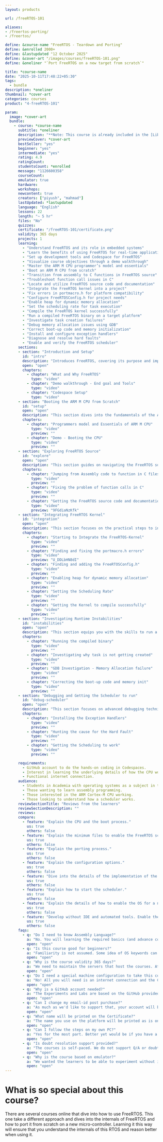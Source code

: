 ```yaml
---
layout: products

url: /freeRTOS-101

aliases:
- /freertos-porting/
- /freertos/

define: &course-name "FreeRTOS - Teardown and Porting"
define: &enrolled 2000+
define: &lastupdated "12 October 2025"
define: &cover-art "/images/courses/freeRTOS-101.png"
define: &oneliner "`Port FreeRTOS on a new target from scratch`"

title: *course-name
date: "2025-10-11T17:48:22+05:30"
tags:
  - bundle
description: *oneliner
thumbnail: *cover-art
categories: courses
product: "4-freeRTOS-101"

param:
  image: *cover-art
  bundle:
    - course: *course-name
      subtitle: *oneliner
      description: "**Note: This course is already included in the [Library Access](/library)!**\n\nLearn FreeRTOS kernel by tearing it down to it's bare minimum and doing a port for a new target from scratch. This includes booting the CPU from scratch and placing the code in memory manually. Along the way, learn the internals of how the OS is structured and how it works."
      previewCover: *cover-art
      bestSeller: "yes"
      beginner: "yes"
      intermediate: "yes"
      rating: 4.9
      ratingCount:
      studentsCount: *enrolled
      message: "1126600358"
      courseCount:
      emulator: true
      hardware:
      workshops:
      newcontent: true
      creators: ["piyush", "mahmad"]
      lastUpdated: *lastupdated
      language: "English"
      lessons: 22
      length: "~ 5 hr"
      files: "No"
      quizzes:
      certificate: "/freeRTOS-101/certificate.png"
      validity: 365 days
      projects: 1
      learning:
        - "Understand FreeRTOS and its role in embedded systems"
        - "Learn the benefits of using FreeRTOS for real-time applications"
        - "Set up development tools and Codespace for FreeRTOS"
        - "Visualize course objectives through a demo walkthrough"
        - "Master the ARM M CPU programmer’s model and essentials"
        - "Boot an ARM M CPU from scratch"
        - "Transition from assembly to C functions in FreeRTOS source"
        - "Troubleshoot function call issues in C"
        - "Locate and utilize FreeRTOS source code and documentation"
        - "Integrate the FreeRTOS kernel into a project"
        - "Fix errors in portmacro.h for platform compatibility"
        - "Configure FreeRTOSConfig.h for project needs"
        - "Enable heap for dynamic memory allocation"
        - "Set the scheduling rate for task execution"
        - "Compile the FreeRTOS kernel successfully"
        - "Run a compiled FreeRTOS binary on a target platform"
        - "Investigate task creation failures"
        - "Debug memory allocation issues using GDB"
        - "Correct boot-up code and memory initialization"
        - "Install and configure exception handlers"
        - "Diagnose and resolve hard faults"
        - "Enable and verify the FreeRTOS scheduler"
      sections:
      - section: "Introduction and Setup"
        id: "intro"
        description: "Introduces FreeRTOS, covering its purpose and importance in embedded systems development. Through a guided demo walkthrough, you will understand the course’s end goals and the tools required. The section concludes with hands-on guidance on setting up a Codespace environment, ensuring a smooth start to FreeRTOS development."
        open: "open"
        chapters:
          - chapter: "What and Why FreeRTOS"
            type: "video"
          - chapter: "Demo walkthrough - End goal and Tools"
            type: "video"
          - chapter: "Codespace Setup"
            type: "video"
      - section: "Booting the ARM M CPU from Scratch"
        id: "setup"
        open: "open"
        description: "This section dives into the fundamentals of the ARM M CPU, exploring its programmer’s model and essential concepts critical for embedded development. Through a practical demo, you will gain hands-on experience in booting the ARM-M CPU from scratch, laying a solid foundation for integrating FreeRTOS on the platform."
        chapters:
          - chapter: "Programmers model and Essentials of ARM M CPU"
            type: "video"
            preview: ""
          - chapter: "Demo - Booting the CPU"
            type: "video"
            preview: ""
      - section: "Exploring FreeRTOS Source"
        id: "explore"
        open: "open"
        description: "This section guides on navigating the FreeRTOS source code, starting with transitioning from assembly code to C functions. You will troubleshoot and resolve issues related to function calls in C, ensuring smooth code execution. Additionally, the section covers how to locate, download, and effectively use FreeRTOS source code and documentation for project development."
        chapters:
          - chapter: "Jumping from Assembly code to function in C files"
            type: "video"
            preview: ""
          - chapter: "Fixing the problem of function calls in C"
            type: "video"
            preview: ""
          - chapter: "Getting the FreeRTOS source code and documentation"
            type: "video"
            preview: "9FGdiaNzKfk"
      - section: "Integrating FreeRTOS Kernel"
        id: "integration"
        open: "open"
        description: "This section focuses on the practical steps to integrate the FreeRTOS kernel into a project. You will learn to identify and resolve errors in portmacro.h, configure FreeRTOSConfig.h for project-specific needs, and enable heap memory for dynamic allocation. The section also covers setting the scheduling rate to control task execution and guides you through achieving a successful kernel compilation for the target platform."
        chapters:
          - chapter: "Starting to Integrate the FreeRTOS-Kernel"
            type: "video"
            preview: ""
          - chapter: "Finding and fixing the portmacro.h errors"
            type: "video"
            preview: "U_DDLbHN8dI"
          - chapter: "Finding and adding the FreeRTOSConfig.h"
            type: "video"
            preview: ""
          - chapter: "Enabling heap for dynamic memory allocation"
            type: "video"
            preview: ""
          - chapter: "Setting the Scheduling Rate"
            type: "video"
            preview: ""
          - chapter: "Getting the Kernel to compile successfully"
            type: "video"
            preview: ""
      - section: "Investigating Runtime Instabilities"
        id: "instabilities"
        open: "open"
        description: "This section equips you with the skills to run a compiled FreeRTOS binary on a target platform and troubleshoot runtime issues. You will investigate why tasks fail to create, using GDB to diagnose memory allocation failures. The section concludes with correcting boot-up code and memory initialization to ensure system stability."
        chapters:
          - chapter: "Running the compiled binary"
            type: "video"
            preview: ""
          - chapter: "Investigating why task is not getting created"
            type: "video"
            preview: ""
          - chapter: "GDB Investigation - Memory Allocation failure"
            type: "video"
            preview: ""
          - chapter: "Correcting the boot-up code and memory init"
            type: "video"
            preview: ""
      - section: "Debugging and Getting the Scheduler to run"
        id: "debug-scheduler"
        open: "open"
        description: "This section focuses on advanced debugging techniques for FreeRTOS. You will learn to install and configure exception handlers to manage system errors effectively. The section guides you through identifying and resolving the causes of hard faults. Finally, you will master the process of enabling and verifying the FreeRTOS scheduler to ensure seamless task execution."
        chapters:
          - chapter: "Installing the Exception Handlers"
            type: "video"
            preview: ""
          - chapter: "Hunting the cause for the Hard Fault"
            type: "video"
            preview: ""
          - chapter: "Getting the Scheduling to work"
            type: "video"
            preview: ""

      requirements:
        - GitHub account to do the hands-on coding in Codespaces.
        - Interest in learning the underlying details of how the CPU works.
        - Functional internet connection.
      audience:
        - Students in Academia with operating systems as a subject in the course.
        - Those wanting to learn assembly programming.
        - Those interested in the ARM Cortex-M CPU working.
        - Those looking to understand how a scheduler works.
      reviewSectionTitle: "Reviews from the learners"
      reviewSectionDescription: ""
      reviews:
      compare:
        - feature: "Explain the CPU and the boot process."
          us: true
          others: false
        - feature: "Explain the minimum files to enable the FreeRTOS scheduler."
          us: true
          others: false
        - feature: "Explain the porting process."
          us: true
          others: false
        - feature: "Explain the configuration options."
          us: true
          others: false
        - feature: "Dive into the details of the implementation of the tasks."
          us: true
          others: false
        - feature: "Explain how to start the scheduler."
          us: true
          others: false
        - feature: "Explain the details of how to enable the OS for a new target without copy pasting other examples."
          us: true
          others: false
        - feature: "Develop without IDE and automated tools. Enable the port by hand from scratch."
          us: true
          others: false
      faqs:
        - q: "Do I need to know Assembly Language?"
          a: "No. You will learning the required basics (and advance concepts) as part of the course."
          open: "open"
        - q: "Is this course good for beginners?"
          a: "Familiarity is not assumed. Some idea of OS keywords can help."
          open: "open"
        - q: "Why is the course validity 365 days?"
          a: "We need to maintain the servers that host the courses. At the moment we have enough capital to keep the server afloat for another year. We are striving to make this a lifetime access course. As the funds trickle in, we will revisit the validity and might update it for all the enrolled learners. It is however no a promise!"
          open: "open"
        - q: "Do I need a special machine configuration to take this course?"
          a: "No! All you will need is an internet connection and the Chrome browser. The hands-on examples and lab work is based on GitHub codespaces platform."
          open: "open"
        - q: "Why is a GitHub account needed?"
          a: "The Experiments and Labs are based on the GitHub provided Codespaces virtual machine. Codespaces will enable a common work environment for all the learners and avoid the hassle of special setup."
          open: "open"
        - q: "Can I change my email-id post purchase?"
          a: "As much as we'd like to support that, your account will be linked to your email-id post purchase."
          open: "open"
        - q: "What name will be printed on the Certificate?"
          a: "The name you use on the platform will be printed as is on the Certificate when it is generated."
          open: "open"
        - q: "Can I follow the steps on my own PC?"
          a: "Yes for the most part. Better yet would be if you have a Linux machine. We will not support debugs on your personal support."
          open: "open"
        - q: "Is doubt resolution support provided?"
          a: "The courses is self-paced. We do not support Q/A or doubt resolution. The platform provides a way for you to ask questions that other students can respond to."
          open: "open"
        - q: "Why is the course based on emulator?"
          a: "We wanted the learners to be able to experiment without investing into any hardware. Once the learner is comfortable with the material, they can try the experiment on the real hardware."
          open: "open"
---
```


# What is so special about this course?

There are several courses online that dive into how to use FreeRTOS. This one take a different approach and dives into the internals of FreeRTOS and how to port it from scratch on a new micro-controller. Learning it this way will ensure that you understand the internals of this RTOS and reason better when using it.
